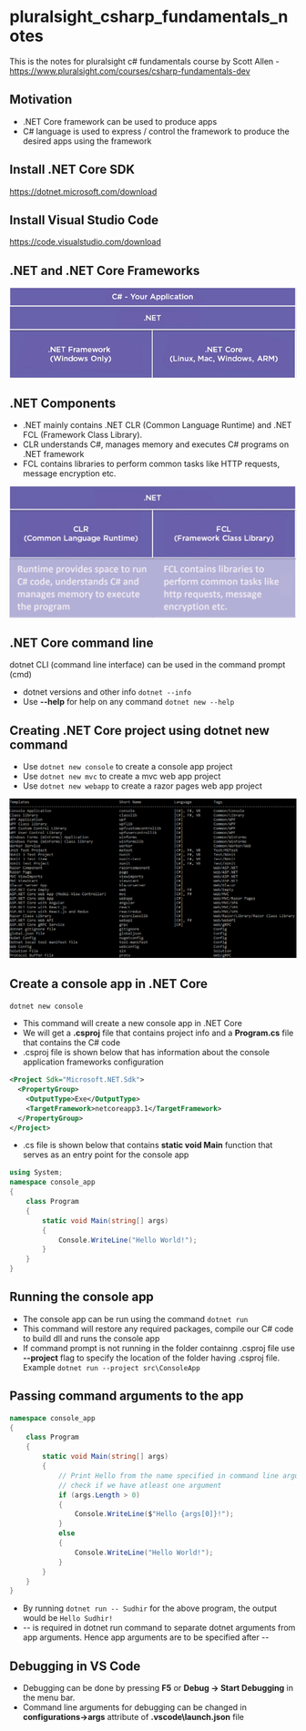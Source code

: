 # pluralsight_csharp_fundamentals_notes
This is the notes for pluralsight c# fundamentals course by Scott Allen - https://www.pluralsight.com/courses/csharp-fundamentals-dev

## Motivation
- .NET Core framework can be used to produce apps
- C# language is used to express / control the framework to produce the desired apps using the framework

## Install .NET Core SDK
https://dotnet.microsoft.com/download

## Install Visual Studio Code
https://code.visualstudio.com/download

## .NET and .NET Core Frameworks
![.NET and .NET Core Frameworks](https://github.com/nagasudhirpulla/pluralsight_csharp_fundamentals_notes/raw/master/assets/net_and_core_diffs.png)

## .NET Components
- .NET mainly contains .NET CLR (Common Language Runtime) and .NET FCL (Framework Class Library).
- CLR understands C#, manages memory and executes C# programs on .NET framework
- FCL contains libraries to perform common tasks like HTTP requests, message encryption etc.

![.NET Runtime and Framework Class Library (FCL)](https://github.com/nagasudhirpulla/pluralsight_csharp_fundamentals_notes/raw/master/assets/dotnet_components.png)

## .NET Core command line
dotnet CLI (command line interface) can be used in the command prompt (cmd)
- dotnet versions and other info ```dotnet --info```
- Use **--help** for help on any command ```dotnet new --help```

## Creating .NET Core project using dotnet new command
- Use ```dotnet new console``` to create a console app project
- Use ```dotnet new mvc``` to create a mvc web app project
- Use ```dotnet new webapp``` to create a razor pages web app project

![dotnet new command options](https://github.com/nagasudhirpulla/pluralsight_csharp_fundamentals_notes/raw/master/assets/dotnet_new_options.png)

## Create a console app in .NET Core
```dotnet new console```
- This command will create a new console app in .NET Core
- We will get a **.csproj** file that contains project info and a **Program.cs** file that contains the C# code
- .csproj file is shown below that has information about the console application frameworks configuration
```xml
<Project Sdk="Microsoft.NET.Sdk">
  <PropertyGroup>
    <OutputType>Exe</OutputType>
    <TargetFramework>netcoreapp3.1</TargetFramework>
  </PropertyGroup>
</Project>
```
- .cs file is shown below that contains **static void Main** function that serves as an entry point for the console app
```cs
using System;
namespace console_app
{
    class Program
    {
        static void Main(string[] args)
        {
            Console.WriteLine("Hello World!");
        }
    }
}
```

## Running the console app
- The console app can be run using the command ```dotnet run```
- This command will restore any required packages, compile our C# code to build dll and runs the console app
- If command prompt is not running in the folder containng .csproj file use **--project** flag to specify the location of the folder having .csproj file. Example ```dotnet run --project src\ConsoleApp```

## Passing command arguments to the app
```cs
namespace console_app
{
    class Program
    {
        static void Main(string[] args)
        {
            // Print Hello from the name specified in command line arguments
            // check if we have atleast one argument
            if (args.Length > 0)
            {
                Console.WriteLine($"Hello {args[0]}!");
            }
            else
            {
                Console.WriteLine("Hello World!");
            }
        }
    }
}
```
- By running ```dotnet run -- Sudhir``` for the above program, the output would be ```Hello Sudhir!```
- -- is required in dotnet run command to separate dotnet arguments from app arguments. Hence app arguments are to be specified after --

## Debugging in VS Code
- Debugging can be done by pressing **F5** or **Debug -> Start Debugging** in the menu bar.
- Command line arguments for debugging can be changed in **configurations->args** attribute of **.vscode\launch.json** file

